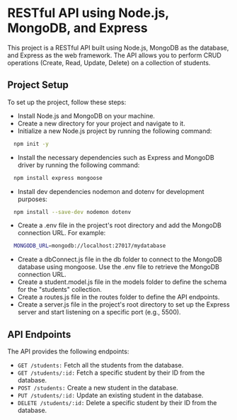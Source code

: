 
# RESTful API using Node.js, MongoDB, and Express

This project is a RESTful API built using Node.js, MongoDB as the database, and Express as the web framework. The API allows you to perform CRUD operations (Create, Read, Update, Delete) on a collection of students.


## Project Setup
To set up the project, follow these steps:

- Install Node.js and MongoDB on your machine.
- Create a new directory for your project and navigate to it.
- Initialize a new Node.js project by running the following command:

```bash
  npm init -y

```
- Install the necessary dependencies such as Express and MongoDB driver by running the following command:
```bash
  npm install express mongoose

```
- Install dev dependencies nodemon and dotenv for development purposes:
```bash
  npm install --save-dev nodemon dotenv

```
- Create a .env file in the project's root directory and add the MongoDB connection URL. For example:
```bash
  MONGODB_URL=mongodb://localhost:27017/mydatabase

```
- Create a dbConnect.js file in the db folder to connect to the MongoDB database using mongoose. Use the .env file to retrieve the MongoDB connection URL.
- Create a student.model.js file in the models folder to define the schema for the "students" collection.
- Create a routes.js file in the routes folder to define the API endpoints.
- Create a server.js file in the project's root directory to set up the Express server and start listening on a specific port (e.g., 5500).

## API Endpoints
The API provides the following endpoints:

- ``` GET /students: ``` Fetch all the students from the database.
- ``` GET /students/:id: ``` Fetch a specific student by their ID from the database.
- ``` POST /students: ``` Create a new student in the database.
- ``` PUT /students/:id: ```  Update an existing student in the database.
- ``` DELETE /students/:id: ``` Delete a specific student by their ID from the database.
